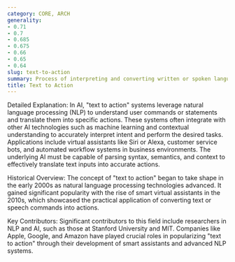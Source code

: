 ```yaml
---
category: CORE, ARCH
generality:
- 0.71
- 0.7
- 0.685
- 0.675
- 0.66
- 0.65
- 0.64
slug: text-to-action
summary: Process of interpreting and converting written or spoken language into executable actions by a system or application.
title: Text to Action
---
```


Detailed Explanation: In AI, "text to action" systems leverage natural language processing (NLP) to understand user commands or statements and translate them into specific actions. These systems often integrate with other AI technologies such as machine learning and contextual understanding to accurately interpret intent and perform the desired tasks. Applications include virtual assistants like Siri or Alexa, customer service bots, and automated workflow systems in business environments. The underlying AI must be capable of parsing syntax, semantics, and context to effectively translate text inputs into accurate actions.

Historical Overview: The concept of "text to action" began to take shape in the early 2000s as natural language processing technologies advanced. It gained significant popularity with the rise of smart virtual assistants in the 2010s, which showcased the practical application of converting text or speech commands into actions.

Key Contributors: Significant contributors to this field include researchers in NLP and AI, such as those at Stanford University and MIT. Companies like Apple, Google, and Amazon have played crucial roles in popularizing "text to action" through their development of smart assistants and advanced NLP systems.